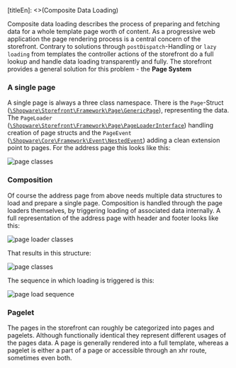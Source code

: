 [titleEn]: <>(Composite Data Loading)

Composite data loading describes the process of preparing and fetching data for a whole template page worth of content. As a progressive web application the page rendering process is a central concern of the storefront. Contrary to solutions through `postDispatch`-Handling or `lazy loading`  from templates the controller actions of the storefront do a full lookup and handle data loading transparently and fully. The storefront provides a general solution for this problem - the **Page System**

### A single page

A single page is always a three class namespace. There is the `Page`-Struct ([`\Shopware\Storefront\Framework\Page\GenericPage`](https://github.com/shopware/platform/blob/master/src/Storefront/Framework/Page/GenericPage.php)), representing the data. The `PageLoader` ([`\Shopware\Storefront\Framework\Page\PageLoaderInterface`](https://github.com/shopware/platform/blob/master/src/Storefront/Framework/Page/PageLoaderInterface.php)) handling creation of page structs and the `PageEvent` ([`\Shopware\Core\Framework\Event\NestedEvent`](https://github.com/shopware/platform/blob/master/src/Core/Framework/Event/NestedEvent.php)) adding a clean extension point to pages. For the address page this looks like this:

![page classes](./dist/page-class.png)

### Composition

Of course the address page from above needs multiple data structures to load and prepare a single page. Composition is handled through the page loaders themselves, by triggering loading of associated data internally. A full representation of the address page with header and footer looks like this:

![page loader classes](./dist/page-loader-classes.png)

That results in this structure:

![page classes](./dist/page-classes.png)

The sequence in which loading is triggered is this:

![page load sequence](./dist/page-load-sequence.png)

### Pagelet

The pages in the storefront can roughly be categorized into pages and pagelets. Although functionally identical they represent different usages of the pages data. A page is generally rendered into a full template, whereas a pagelet is either a part of a page or accessible through an xhr route, sometimes even both. 
